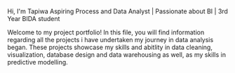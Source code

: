 # 
Hi, I'm Tapiwa
Aspiring Process and Data Analyst | Passionate about BI | 3rd Year BIDA student

Welcome to my project portfolio!
In this file, you will find information regarding all the projects i have undertaken my journey in data analysis began.
These projects showcase my skills and abitlity in data cleaning, visualization, database design and data warehousing as well, as 
my skills in predictive modelling.
